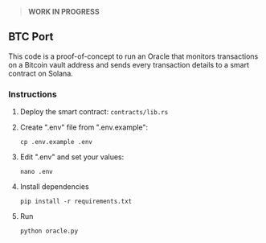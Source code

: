 > **WORK IN PROGRESS**

## BTC Port

This code is a proof-of-concept to run an Oracle that monitors transactions on a Bitcoin vault address and sends every transaction details to a smart contract on Solana.

### Instructions

1. Deploy the smart contract: `contracts/lib.rs`

2. Create ".env" file from ".env.example":

    ```shell
    cp .env.example .env
    ```

3. Edit ".env" and set your values:

    ```shell
    nano .env
    ```

4. Install dependencies

    ```shell
    pip install -r requirements.txt
    ```

5. Run

    ```shell
    python oracle.py
    ```
